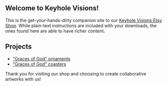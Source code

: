 ## Welcome to Keyhole Visions!

This is the get-your-hands-dirty companion site to our [Keyhole Visions Etsy Shop][etsy]. While plain-text instructions are included with your downloads, the ones found here are able to have richer content.

## Projects

- ["Graces of God" ornaments][graces-of-god-ornaments]
- ["Graces of God" coasters][graces-of-god-coasters]

Thank you for visiting our shop and choosing to create collaborative artworks with us!

[etsy]: https://www.etsy.com/shop/keyholevisions
[graces-of-god-ornaments]: projects/graces-of-god-ornaments
[graces-of-god-coasters]: projects/graces-of-god-ornaments
